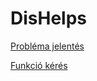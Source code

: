 # DisHelps

[Probléma jelentés](https://github.com/albi005/DisHelps-Issues/issues/new?assignees=&labels=bug&template=bug.yml)

[Funkció kérés](https://github.com/albi005/DisHelps-Issues/issues/new?assignees=&labels=enhancement&template=feature.yml)

